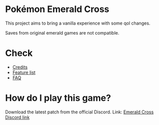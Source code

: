 # Pokémon Emerald Cross

This project aims to bring a vanilla experience with some qol changes.

Saves from original emerald games are not compatible.

# Check
- [Credits](https://github.com/Jaizu/Emerald-Cross/blob/master/CREDITS.md)
- [Feature list](https://github.com/Jaizu/Emerald-Cross/blob/master/FEATURES.md)
- [FAQ](https://github.com/Jaizu/Emerald-Cross/blob/master/FAQ.md)

# How do I play this game?
Download the latest patch from the official Discord.
Link: [Emerald Cross Discord link](https://discord.gg/rFmxTRQrVK)
